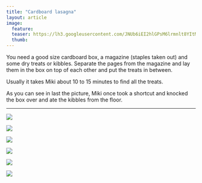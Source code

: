 ```yaml
---
title: "Cardboard lasagna"
layout: article
image:
  feature:
  teaser: https://lh3.googleusercontent.com/JNUb6iEI2hlGPsM6lrmnlt8YItMbJWppCrZE4Fk-aV4=w245
  thumb:
---
```


You need a good size cardboard box, a magazine (staples taken out) and some dry treats or kibbles. Separate the pages from the magazine and lay them in the box on top of each other and put the treats in between.

Usually it takes Miki about 10 to 15 minutes to find all the treats.

As you can see in last the picture, Miki once took a shortcut and knocked the box over and ate the kibbles from the floor.

---

[![](https://lh3.googleusercontent.com/Zu459pwbiBqXltCeBOvWcCmOLo6Y07nGbiJeWpXPeYA=w800)](https://lh3.googleusercontent.com/Zu459pwbiBqXltCeBOvWcCmOLo6Y07nGbiJeWpXPeYA=s0)

[![](https://lh3.googleusercontent.com/nI6bY2axhT5WPIPGpWvx-8VqzOgHQQjho6s0UBvFDvk=w800)](https://lh3.googleusercontent.com/nI6bY2axhT5WPIPGpWvx-8VqzOgHQQjho6s0UBvFDvk=s0)

[![](https://lh3.googleusercontent.com/C_8PdjS0kxr0S8QgYAS734wLbKsKkbncysATw1Pv1lM=w800)](https://lh3.googleusercontent.com/C_8PdjS0kxr0S8QgYAS734wLbKsKkbncysATw1Pv1lM=s0)

[![](https://lh3.googleusercontent.com/7_R6IJHnKVngMOlrf747dDl6USMgYUyk_Z8UYZRyQ0s=w800)](https://lh3.googleusercontent.com/7_R6IJHnKVngMOlrf747dDl6USMgYUyk_Z8UYZRyQ0s=s0)

[![](https://lh3.googleusercontent.com/Mmh-6YFP0M2qVEHSdV1f2KD003jKtwCm7_ty-ZqWqGE=w800)](https://lh3.googleusercontent.com/Mmh-6YFP0M2qVEHSdV1f2KD003jKtwCm7_ty-ZqWqGE=s0)

[![](https://lh3.googleusercontent.com/YVxQ9l_7_xSNSD1DlioNcgFFFoVJNCYV99YyFhp4dGM=w800)](https://lh3.googleusercontent.com/YVxQ9l_7_xSNSD1DlioNcgFFFoVJNCYV99YyFhp4dGM=s0)
